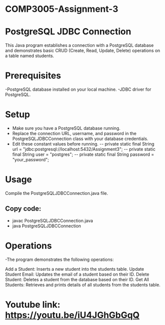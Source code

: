 # COMP3005-Assignment-3
# PostgreSQL JDBC Connection
This Java program establishes a connection with a PostgreSQL database and demonstrates basic CRUD (Create, Read, Update, Delete) operations on a table named students.

# Prerequisites
-PostgreSQL database installed on your local machine.
-JDBC driver for PostgreSQL.

# Setup
- Make sure you have a PostgreSQL database running.
- Replace the connection URL, username, and password in the PostgreSQLJDBCConnection class with your database credentials.
- Edit these constant values before running.
-- private static final String url = "jdbc:postgresql://localhost:5432/Assignment3";
-- private static final String user = "postgres";
-- private static final String password = "your_password";

# Usage
Compile the PostgreSQLJDBCConnection.java file.

## Copy code:
- javac PostgreSQLJDBCConnection.java
- java PostgreSQLJDBCConnection

# Operations
-The program demonstrates the following operations:

Add a Student: Inserts a new student into the students table.
Update Student Email: Updates the email of a student based on their ID.
Delete Student: Deletes a student from the database based on their ID.
Get All Students: Retrieves and prints details of all students from the students table.


# Youtube link: https://youtu.be/iU4JGhGbGqQ
